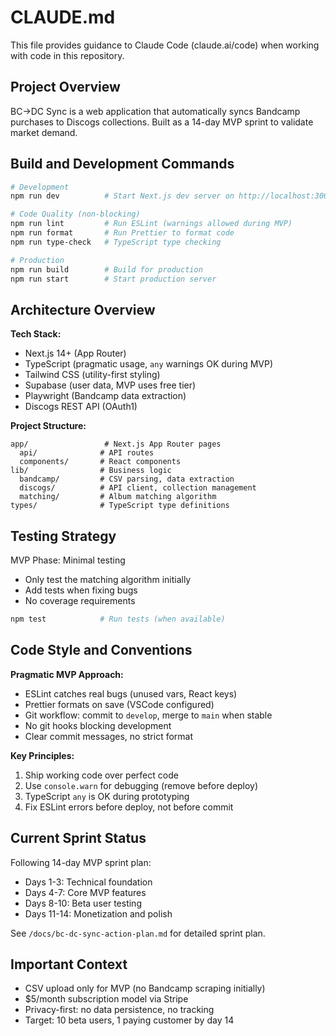 # CLAUDE.md

This file provides guidance to Claude Code (claude.ai/code) when working with code in this repository.

## Project Overview

BC→DC Sync is a web application that automatically syncs Bandcamp purchases to Discogs collections. Built as a 14-day MVP sprint to validate market demand.

## Build and Development Commands

```bash
# Development
npm run dev          # Start Next.js dev server on http://localhost:3000

# Code Quality (non-blocking)
npm run lint         # Run ESLint (warnings allowed during MVP)
npm run format       # Run Prettier to format code
npm run type-check   # TypeScript type checking

# Production
npm run build        # Build for production
npm run start        # Start production server
```

## Architecture Overview

**Tech Stack:**
- Next.js 14+ (App Router)
- TypeScript (pragmatic usage, `any` warnings OK during MVP)
- Tailwind CSS (utility-first styling)
- Supabase (user data, MVP uses free tier)
- Playwright (Bandcamp data extraction)
- Discogs REST API (OAuth1)

**Project Structure:**
```
app/                 # Next.js App Router pages
  api/              # API routes
  components/       # React components
lib/                # Business logic
  bandcamp/         # CSV parsing, data extraction
  discogs/          # API client, collection management
  matching/         # Album matching algorithm
types/              # TypeScript type definitions
```

## Testing Strategy

MVP Phase: Minimal testing
- Only test the matching algorithm initially
- Add tests when fixing bugs
- No coverage requirements

```bash
npm test            # Run tests (when available)
```

## Code Style and Conventions

**Pragmatic MVP Approach:**
- ESLint catches real bugs (unused vars, React keys)
- Prettier formats on save (VSCode configured)
- Git workflow: commit to `develop`, merge to `main` when stable
- No git hooks blocking development
- Clear commit messages, no strict format

**Key Principles:**
1. Ship working code over perfect code
2. Use `console.warn` for debugging (remove before deploy)
3. TypeScript `any` is OK during prototyping
4. Fix ESLint errors before deploy, not before commit

## Current Sprint Status

Following 14-day MVP sprint plan:
- Days 1-3: Technical foundation
- Days 4-7: Core MVP features
- Days 8-10: Beta user testing
- Days 11-14: Monetization and polish

See `/docs/bc-dc-sync-action-plan.md` for detailed sprint plan.

## Important Context

- CSV upload only for MVP (no Bandcamp scraping initially)
- $5/month subscription model via Stripe
- Privacy-first: no data persistence, no tracking
- Target: 10 beta users, 1 paying customer by day 14